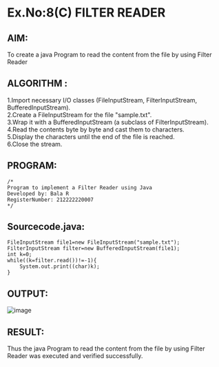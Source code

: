 # Ex.No:8(C)             FILTER READER
## AIM:
 To create a java Program to read the content from the file by using Filter Reader 


## ALGORITHM :
1.Import necessary I/O classes (FileInputStream, FilterInputStream, BufferedInputStream).  
2.Create a FileInputStream for the file "sample.txt".  
3.Wrap it with a BufferedInputStream (a subclass of FilterInputStream).  
4.Read the contents byte by byte and cast them to characters.  
5.Display the characters until the end of the file is reached.  
6.Close the stream.

## PROGRAM:
 ```
/*
Program to implement a Filter Reader using Java
Developed by: Bala R
RegisterNumber: 212222220007 
*/
```

## Sourcecode.java:
```
FileInputStream file1=new FileInputStream("sample.txt");
FilterInputStream filter=new BufferedInputStream(file1);
int k=0;
while((k=filter.read())!=-1){
    System.out.print((char)k);
}
```

## OUTPUT:

![image](https://github.com/user-attachments/assets/1cc7db77-62d7-4e4c-9372-bb77d30b95d7)

## RESULT:
Thus the java Program to read the content from the file by using Filter Reader  was executed and verified successfully.









